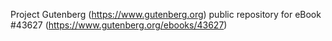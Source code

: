Project Gutenberg (https://www.gutenberg.org) public repository for eBook #43627 (https://www.gutenberg.org/ebooks/43627)
